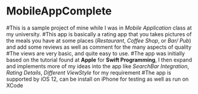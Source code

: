 # MobileAppComplete

#This is a sample project of mine while I was in *Mobile Application* class at my university. 
#This app is basically a rating app that you takes pictures of the meals you have at some places (*Restaurant*, *Coffee Shop*, or *Bar/ Pub*) and add some reviews as well as comment for the many aspects of quality
#The views are very basic, and quite easy to use.
#The app was initially based on the tutorial found at **Apple** for **Swift Programming**, I then expand and implements more of my ideas into the app like *SearchBar Integration*, *Rating Details*, *Different ViewStyle* for my requirement
#The app is supported by iOS 12, can be install on iPhone for testing as well as run on XCode
